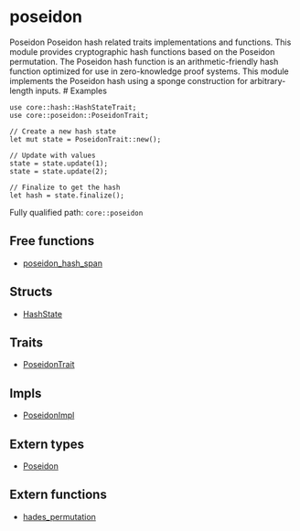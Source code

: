 # poseidon

Poseidon Poseidon hash related traits implementations and functions.  This module provides cryptographic hash functions based on the Poseidon permutation.  The Poseidon hash function is an arithmetic-friendly hash function optimized for use in zero-knowledge proof systems. This module implements the Poseidon hash using a sponge construction for arbitrary-length inputs.  # Examples
```cairo
use core::hash::HashStateTrait;
use core::poseidon::PoseidonTrait;

// Create a new hash state
let mut state = PoseidonTrait::new();

// Update with values
state = state.update(1);
state = state.update(2);

// Finalize to get the hash
let hash = state.finalize();
```

Fully qualified path: `core::poseidon`

## Free functions

- [poseidon_hash_span](./core-poseidon-poseidon_hash_span.md)

## Structs

- [HashState](./core-poseidon-HashState.md)

## Traits

- [PoseidonTrait](./core-poseidon-PoseidonTrait.md)

## Impls

- [PoseidonImpl](./core-poseidon-PoseidonImpl.md)

## Extern types

- [Poseidon](./core-poseidon-Poseidon.md)

## Extern functions

- [hades_permutation](./core-poseidon-hades_permutation.md)


